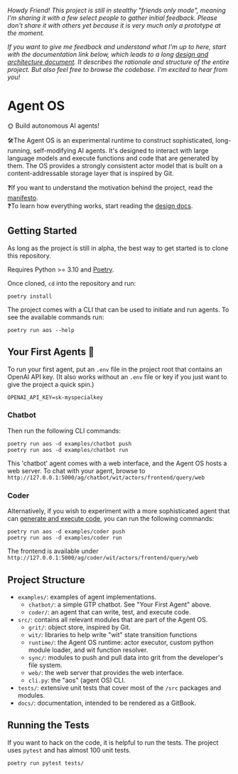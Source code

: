 *Howdy Friend! This project is still in stealthy "friends only mode", meaning I'm sharing it with a few select people to gather initial feedback. Please don't share it with others yet because it is very much only a prototype at the moment.*

*If you want to give me feedback and understand what I'm up to here, start with the documentation link below, which leads to a long [design and architecture document](docs/design/design.md). It describes the rationale and structure of the entire project. But also feel free to browse the codebase. I'm excited to hear from you!*

# Agent OS 
🌞 Build autonomous AI agents!

🛠️The Agent OS is an experimental runtime to construct sophisticated, long-running, self-modifying AI agents. It's designed to interact with large language models and execute functions and code that are generated by them. The OS provides a strongly consistent actor model that is built on a content-addressable storage layer that is inspired by Git. 

❓If you want to understand the motivation behind the project, read the [manifesto](docs/articles/manifesto.md).  
❓To learn how everything works, start reading the [design docs](docs/design/design.md).


## Getting Started
As long as the project is still in alpha, the best way to get started is to clone this repository.

Requires Python >= 3.10 and [Poetry](https://python-poetry.org/).

Once cloned, `cd` into the repository and run:
```
poetry install
```

The project comes with a CLI that can be used to initiate and run agents. To see the available commands run:
```
poetry run aos --help
```

## Your First Agents 🤖 
To run your first agent, put an `.env` file in the project root that contains an OpenAI API key. (It also works without an `.env` file or key if you just want to give the project a quick spin.)
```
OPENAI_API_KEY=sk-myspecialkey
```
### Chatbot
Then run the following CLI commands:
```
poetry run aos -d examples/chatbot push
poetry run aos -d examples/chatbot run
```
This 'chatbot' agent comes with a web interface, and the Agent OS hosts a web server. To chat with your agent, browse to `http://127.0.0.1:5000/ag/chatbot/wit/actors/frontend/query/web`

### Coder
Alternatively, if you wish to experiment with a more sophisticated agent that can [generate and execute code](/examples/coder/README.md), you can run the following commands:
```
poetry run aos -d examples/coder push
poetry run aos -d examples/coder run
```
The frontend is available under `http://127.0.0.1:5000/ag/coder/wit/actors/frontend/query/web`

## Project Structure

* `examples/`: examples of agent implementations.
  * `chatbot/`: a simple GTP chatbot. See "Your First Agent" above.
  * `coder/`: an agent that can write, test, and execute code.
* `src/`: contains all relevant modules that are part of the Agent OS.
  * `grit/`: object store, inspired by Git.
  * `wit/`: libraries to help write "wit" state transition functions
  * `runtime/`: the Agent OS runtime: actor executor, custom python module loader, and wit function resolver.
  * `sync/`: modules to push and pull data into grit from the developer's file system.
  * `web/`: the web server that provides the web interface.
  * `cli.py`: the "aos" (agent OS) CLI.
* `tests/`: extensive unit tests that cover most of the `/src` packages 
and modules.
* `docs/`: documentation, intended to be rendered as a GitBook.

## Running the Tests
If you want to hack on the code, it is helpful to run the tests. The project uses `pytest` and has almost 100 unit tests.
```
poetry run pytest tests/
```
